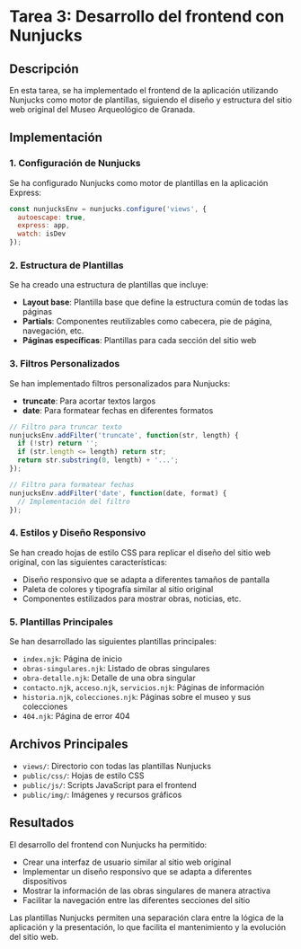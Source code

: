 # Tarea 3: Desarrollo del frontend con Nunjucks

## Descripción

En esta tarea, se ha implementado el frontend de la aplicación utilizando Nunjucks como motor de plantillas, siguiendo el diseño y estructura del sitio web original del Museo Arqueológico de Granada.

## Implementación

### 1. Configuración de Nunjucks

Se ha configurado Nunjucks como motor de plantillas en la aplicación Express:

```javascript
const nunjucksEnv = nunjucks.configure('views', {
  autoescape: true,
  express: app,
  watch: isDev
});
```

### 2. Estructura de Plantillas

Se ha creado una estructura de plantillas que incluye:

- **Layout base**: Plantilla base que define la estructura común de todas las páginas
- **Partials**: Componentes reutilizables como cabecera, pie de página, navegación, etc.
- **Páginas específicas**: Plantillas para cada sección del sitio web

### 3. Filtros Personalizados

Se han implementado filtros personalizados para Nunjucks:

- **truncate**: Para acortar textos largos
- **date**: Para formatear fechas en diferentes formatos

```javascript
// Filtro para truncar texto
nunjucksEnv.addFilter('truncate', function(str, length) {
  if (!str) return '';
  if (str.length <= length) return str;
  return str.substring(0, length) + '...';
});

// Filtro para formatear fechas
nunjucksEnv.addFilter('date', function(date, format) {
  // Implementación del filtro
});
```

### 4. Estilos y Diseño Responsivo

Se han creado hojas de estilo CSS para replicar el diseño del sitio web original, con las siguientes características:

- Diseño responsivo que se adapta a diferentes tamaños de pantalla
- Paleta de colores y tipografía similar al sitio original
- Componentes estilizados para mostrar obras, noticias, etc.

### 5. Plantillas Principales

Se han desarrollado las siguientes plantillas principales:

- `index.njk`: Página de inicio
- `obras-singulares.njk`: Listado de obras singulares
- `obra-detalle.njk`: Detalle de una obra singular
- `contacto.njk`, `acceso.njk`, `servicios.njk`: Páginas de información
- `historia.njk`, `colecciones.njk`: Páginas sobre el museo y sus colecciones
- `404.njk`: Página de error 404

## Archivos Principales

- `views/`: Directorio con todas las plantillas Nunjucks
- `public/css/`: Hojas de estilo CSS
- `public/js/`: Scripts JavaScript para el frontend
- `public/img/`: Imágenes y recursos gráficos

## Resultados

El desarrollo del frontend con Nunjucks ha permitido:

- Crear una interfaz de usuario similar al sitio web original
- Implementar un diseño responsivo que se adapta a diferentes dispositivos
- Mostrar la información de las obras singulares de manera atractiva
- Facilitar la navegación entre las diferentes secciones del sitio

Las plantillas Nunjucks permiten una separación clara entre la lógica de la aplicación y la presentación, lo que facilita el mantenimiento y la evolución del sitio web. 
